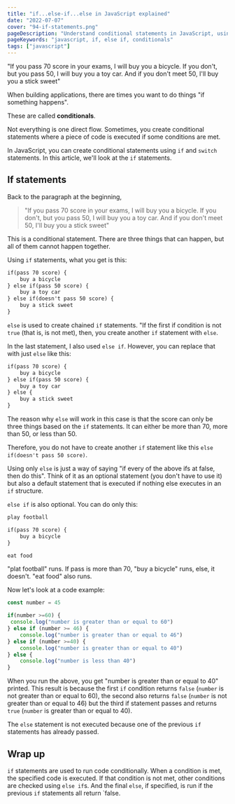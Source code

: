 ```yaml
---
title: "if...else-if...else in JavaScript explained"
date: "2022-07-07"
cover: "94-if-statements.png"
pageDescription: "Understand conditional statements in JavaScript, using the if and else if"
pageKeywords: "javascript, if, else if, conditionals"
tags: ["javascript"]
---
```


"If you pass 70 score in your exams, I will buy you a bicycle. If you don't, but you pass 50, I will buy you a toy car. And if you don't meet 50, I'll buy you a stick sweet"

When building applications, there are times you want to do things "if something happens".

These are called **conditionals**.

Not everything is one direct flow. Sometimes, you create conditional statements where a piece of code is executed if some conditions are met.

In JavaScript, you can create conditional statements using `if` and `switch` statements. In this article, we'll look at the `if` statements.

## If statements

Back to the paragraph at the beginning,

> "If you pass 70 score in your exams, I will buy you a bicycle. If you don't, but you pass 50, I will buy you a toy car. And if you don't meet 50, I'll buy you a stick sweet"

This is a conditional statement. There are three things that can happen, but all of them cannot happen together.

Using `if` statements, what you get is this:

```txt
if(pass 70 score) {
    buy a bicycle
} else if(pass 50 score) {
    buy a toy car
} else if(doesn't pass 50 score) {
    buy a stick sweet
}
```

`else` is used to create chained `if` statements. "If the first if condition is not `true` (that is, is not met), then, you create another `if` statement with `else`.

In the last statement, I also used `else if`. However, you can replace that with just `else` like this:

```txt
if(pass 70 score) {
    buy a bicycle
} else if(pass 50 score) {
    buy a toy car
} else {
    buy a stick sweet
}
```

The reason why `else` will work in this case is that the score can only be three things based on the `if` statements. It can either be more than 70, more than 50, or less than 50.

Therefore, you do not have to create another `if` statement like this `else if(doesn't pass 50 score)`.

Using only `else` is just a way of saying "if every of the above ifs at false, then do this". Think of it as an optional statement (you don't have to use it) but also a default statement that is executed if nothing else executes in an `if` structure.

`else if` is also optional. You can do only this:

```txt
play football

if(pass 70 score) {
    buy a bicycle
}

eat food
```

"plat football" runs. If pass is more than 70, "buy a bicycle" runs, else, it doesn't. "eat food" also runs.

Now let's look at a code example:

```js
const number = 45

if(number >=60) {
 console.log("number is greater than or equal to 60")
} else if (number >= 46) {
    console.log("number is greater than or equal to 46")
} else if (number >=40) {
    console.log("number is greater than or equal to 40")
} else {
    console.log("number is less than 40")
}
```

When you run the above, you get "number is greater than or equal to 40" printed. This result is because the first `if` condition returns `false` (`number` is not greater than or equal to 60), the second also returns `false` (`number` is not greater than or equal to 46) but the third if statement passes and returns `true` (`number` is greater than or equal to 40).

The `else` statement is not executed because one of the previous `if` statements has already passed.

## Wrap up

`if` statements are used to run code conditionally. When a condition is met, the specified code is executed. If that condition is not met, other conditions are checked using `else if`s. And the final `else`, if specified, is run if the previous `if` statements all return `false.

